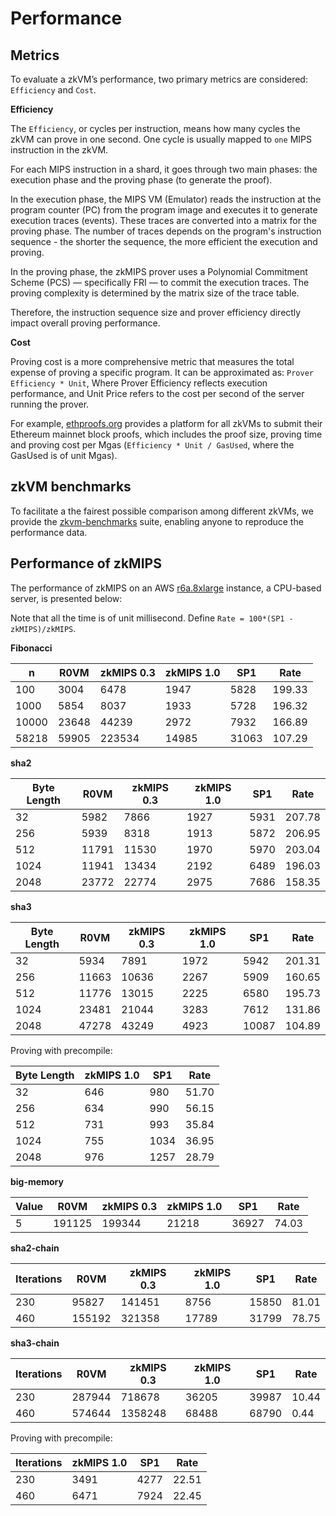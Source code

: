 # Performance

## Metrics
To evaluate a zkVM’s performance, two primary metrics are considered: `Efficiency` and `Cost`.

**Efficiency** 

The `Efficiency`, or cycles per instruction, means how many cycles the zkVM can prove in one second. One cycle is usually mapped to `one` MIPS instruction in the zkVM. 

For each MIPS instruction in a shard, it goes through two main phases: the execution phase and the proving phase (to generate the proof). 

In the execution phase, the MIPS VM (Emulator) reads the instruction at the program counter (PC) from the program image and executes it to generate execution traces (events). These traces are converted into a matrix for the proving phase. The number of traces depends on the program's instruction sequence - the shorter the sequence, the more efficient the execution and proving. 

In the proving phase, the zkMIPS prover uses a Polynomial Commitment Scheme (PCS) — specifically FRI — to commit the execution traces. The proving complexity is determined by the matrix size of the trace table.

Therefore, the instruction sequence size and prover efficiency directly impact overall proving performance. 

**Cost**

Proving cost is a more comprehensive metric that measures the total expense of proving a specific program. It can be approximated as: `Prover Efficiency * Unit`, Where Prover Efficiency reflects execution performance, and Unit Price refers to the cost per second of the server running the prover. 

For example, [ethproofs.org](https://ethproofs.org/) provides a platform for all zkVMs to submit their Ethereum mainnet block proofs, which includes the proof size, proving time and proving cost per Mgas (`Efficiency * Unit / GasUsed`, where the GasUsed is of unit Mgas).


## zkVM benchmarks

To facilitate a the fairest possible comparison among different zkVMs, we provide the [zkvm-benchmarks](https://github.com/zkMIPS/zkvm-benchmarks)  suite, enabling anyone to reproduce the performance data.


## Performance of zkMIPS

The performance of zkMIPS on an AWS [r6a.8xlarge](https://instances.vantage.sh/aws/ec2/r6a.8xlarge) instance, a CPU-based server, is presented below:

Note that all the time is of unit millisecond. Define `Rate = 100*(SP1 - zkMIPS)/zkMIPS`.


**Fibonacci**

| n          | R0VM       | zkMIPS 0.3 | zkMIPS 1.0 | SP1         | Rate       |
|------------|------------|------------|------------|-------------|------------|
| 100        | 3004       | 6478       | 1947       | 5828        | 199.33     |
| 1000       | 5854       | 8037       | 1933       | 5728        | 196.32     |
| 10000      | 23648      | 44239      | 2972       | 7932        | 166.89     |
| 58218      | 59905      | 223534     | 14985      | 31063       | 107.29     |

**sha2**

| Byte Length     | R0VM       | zkMIPS 0.3 | zkMIPS 1.0 | SP1       | Rate       |
|-----------------|------------|------------|------------|-----------|------------|
| 32              | 5982       | 7866       | 1927       | 5931      | 207.78     |
| 256             | 5939       | 8318       | 1913       | 5872      | 206.95     |
| 512             | 11791      | 11530      | 1970       | 5970      | 203.04     |
| 1024            | 11941      | 13434      | 2192       | 6489      | 196.03     |
| 2048            | 23772      | 22774      | 2975       | 7686      | 158.35     |

**sha3**

| Byte Length | R0VM       | zkMIPS 0.3 | zkMIPS 1.0 | SP1       | Rate       |
|-------------|------------|------------|------------|-----------|------------|
| 32          | 5934       | 7891       | 1972       | 5942      | 201.31     |
| 256         | 11663      | 10636      | 2267       | 5909      | 160.65     |
| 512         | 11776      | 13015      | 2225       | 6580      | 195.73     |
| 1024        | 23481      | 21044      | 3283       | 7612      | 131.86     |
| 2048        | 47278      | 43249      | 4923       | 10087     | 104.89     |

Proving with precompile:

| Byte Length | zkMIPS 1.0 | SP1       | Rate      |
|-------------|------------|-----------|-----------|
| 32          | 646        | 980       | 51.70     |
| 256         | 634        | 990       | 56.15     |
| 512         | 731        | 993       | 35.84     |
| 1024        | 755        | 1034      | 36.95     |
| 2048        | 976        | 1257      | 28.79     |

**big-memory**

| Value     | R0VM        | zkMIPS 0.3 | zkMIPS 1.0 | SP1        | Rate      |
|-----------|-------------|------------|------------|------------|-----------|
| 5         | 191125      | 199344     | 21218      | 36927      | 74.03     |

**sha2-chain**

| Iterations | R0VM       | zkMIPS 0.3 | zkMIPS 1.0 | SP1        | Rate      |
|------------|------------|------------|------------|------------|-----------|
| 230        | 95827      | 141451     | 8756       | 15850      | 81.01     |
| 460        | 155192     | 321358     | 17789      | 31799      | 78.75     |

**sha3-chain**

| Iterations | R0VM        | zkMIPS 0.3 | zkMIPS 1.0 | SP1        | Rate      |
|------------|-------------|------------|------------|------------|-----------|
| 230        | 287944      | 718678     | 36205      | 39987      | 10.44     |
| 460        | 574644      | 1358248    | 68488      | 68790      | 0.44      |

Proving with precompile:

| Iterations | zkMIPS 1.0 | SP1        | Rate      |
|------------|------------|------------|-----------|
| 230        | 3491       | 4277       | 22.51     |
| 460        | 6471       | 7924       | 22.45     |
